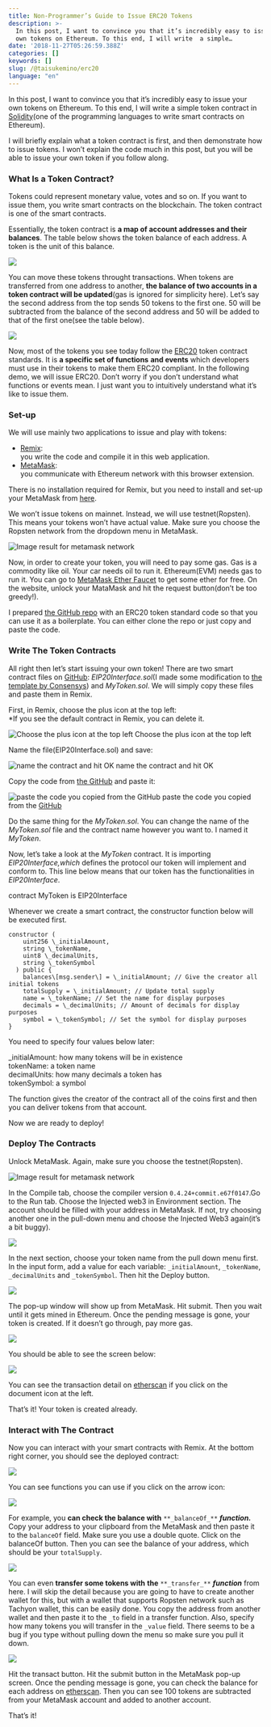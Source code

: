 ```yaml
---
title: Non-Programmer’s Guide to Issue ERC20 Tokens
description: >-
  In this post, I want to convince you that it’s incredibly easy to issue your
  own tokens on Ethereum. To this end, I will write  a simple…
date: '2018-11-27T05:26:59.388Z'
categories: []
keywords: []
slug: /@taisukemino/erc20
language: "en"
---
```


In this post, I want to convince you that it’s incredibly easy to issue your own tokens on Ethereum. To this end, I will write a simple token contract in [Solidity](https://solidity.readthedocs.io)(one of the programming languages to write smart contracts on Ethereum).

I will briefly explain what a token contract is first, and then demonstrate how to issue tokens. I won’t explain the code much in this post, but you will be able to issue your own token if you follow along.

### **What Is a Token Contract?**

Tokens could represent monetary value, votes and so on. If you want to issue them, you write smart contracts on the blockchain. The token contract is one of the smart contracts.

Essentially, the token contract is **a map of account addresses and their balances**. The table below shows the token balance of each address. A token is the unit of this balance.

![](https://cdn-images-1.medium.com/max/800/1*Zosd8Qv5zDm4LOGEp5V1oQ.png)

You can move these tokens throught transactions. When tokens are transferred from one address to another, **the balance of two accounts in a token contract will be updated**(gas is ignored for simplicity here). Let’s say the second address from the top sends 50 tokens to the first one. 50 will be subtracted from the balance of the second address and 50 will be added to that of the first one(see the table below).

![](https://cdn-images-1.medium.com/max/800/1*2J5R6-5sgzAZxcF7qJX80Q.png)

Now, most of the tokens you see today follow the [ERC20](https://github.com/ethereum/EIPs/blob/master/EIPS/eip-20.md) token contract standards. It is **a specific set of functions** **and events** which developers must use in their tokens to make them ERC20 compliant. In the following demo, we will issue ERC20. Don’t worry if you don’t understand what functions or events mean. I just want you to intuitively understand what it’s like to issue them.

### **Set-up**

We will use mainly two applications to issue and play with tokens:

*   [Remix](https://remix.ethereum.org/):   
    you write the code and compile it in this web application.
*   [MetaMask](https://metamask.io/):   
    you communicate with Ethereum network with this browser extension.

There is no installation required for Remix, but you need to install and set-up your MetaMask from [here](https://metamask.io/).

We won’t issue tokens on mainnet. Instead, we will use testnet(Ropsten). This means your tokens won’t have actual value. Make sure you choose the Ropsten network from the dropdown menu in MetaMask.

![Image result for metamask network](https://cdn-images-1.medium.com/max/800/1*hLnYVfWEnSaqyes7YcJA_g.png)

Now, in order to create your token, you will need to pay some gas. Gas is a commodity like oil. Your car needs oil to run it. Ethereum(EVM) needs gas to run it. You can go to [MetaMask Ether Faucet](https://faucet.metamask.io/) to get some ether for free. On the website, unlock your MataMask and hit the request button(don’t be too greedy!).

I prepared [the GitHub repo](https://github.com/TaiMino/ERC20_DEMO) with an ERC20 token standard code so that you can use it as a boilerplate. You can either clone the repo or just copy and paste the code.

### **Write The** Token Contracts

All right then let’s start issuing your own token! There are two smart contract files on [GitHub](https://github.com/TaiMino/ERC20_DEMO): _EIP20Interface.sol_(I made some modification to [the template by Consensys](https://github.com/ConsenSys/Tokens/tree/master/contracts/eip20)) and _MyToken.sol_. We will simply copy these files and paste them in Remix.

First, in Remix, choose the plus icon at the top left:  
\*If you see the default contract in Remix, you can delete it.

![Choose the plus icon at the top left](https://cdn-images-1.medium.com/max/800/1*aN0q-FnLcPDMPuPk6dDuaA.png)
Choose the plus icon at the top left

Name the file(EIP20Interface.sol) and save:

![name the contract and hit OK](https://cdn-images-1.medium.com/max/800/1*4urEgZLnmrx_Nr8YPPROIQ.png)
name the contract and hit OK

Copy the code from [the GitHub](https://github.com/TaiMino/ERC20_DEMO/blob/master/EIP20Interface.sol) and paste it:

![paste the code you copied from the [GitHub](https://github.com/TaiMino/ERC20_DEMO/blob/master/EIP20Interface.sol)](https://cdn-images-1.medium.com/max/800/1*KmkN1b4dCPvHuoM1-EjT5A.png)
paste the code you copied from the [GitHub](https://github.com/TaiMino/ERC20_DEMO/blob/master/EIP20Interface.sol)

Do the same thing for the _MyToken.sol_. You can change the name of the _MyToken.sol_ file and the contract name however you want to. I named it _MyToken_.

Now, let’s take a look at the _MyToken_ contract. It is importing _EIP20Interface,which_ defines the protocol our token will implement and conform to. This line below means that our token has the functionalities in _EIP20Interface_.

contract MyToken is EIP20Interface

Whenever we create a smart contract, the constructor function below will be executed first.

```
constructor (  
    uint256 \_initialAmount,  
    string \_tokenName,  
    uint8 \_decimalUnits,  
    string \_tokenSymbol  
  ) public {  
    balances\[msg.sender\] = \_initialAmount; // Give the creator all initial tokens  
    totalSupply = \_initialAmount; // Update total supply  
    name = \_tokenName; // Set the name for display purposes  
    decimals = \_decimalUnits; // Amount of decimals for display purposes  
    symbol = \_tokenSymbol; // Set the symbol for display purposes  
}
```

You need to specify four values below later:

\_initialAmount: how many tokens will be in existence  
tokenName: a token name  
decimalUnits: how many decimals a token has  
tokenSymbol: a symbol

The function gives the creator of the contract all of the coins first and then you can deliver tokens from that account.

Now we are ready to deploy!

### Deploy The Contracts

Unlock MetaMask. Again, make sure you choose the testnet(Ropsten).

![Image result for metamask network](https://cdn-images-1.medium.com/max/800/1*hLnYVfWEnSaqyes7YcJA_g.png)

In the Compile tab, choose the compiler version `0.4.24+commit.e67f0147`.Go to the Run tab. Choose the Injected web3 in Environment section. The account should be filled with your address in MetaMask. If not, try choosing another one in the pull-down menu and choose the Injected Web3 again(it’s a bit buggy).

![](https://cdn-images-1.medium.com/max/800/1*Tz3WIxmAwDvqop1lusKXww.png)

In the next section, choose your token name from the pull down menu first. In the input form, add a value for each variable: `_initialAmount`, `_tokenName`, `_decimalUnits` and `_tokenSymbol`. Then hit the Deploy button.

![](https://cdn-images-1.medium.com/max/800/1*JGWFd6ysawwzXUYEh2_ztw.png)

The pop-up window will show up from MetaMask. Hit submit. Then you wait until it gets mined in Ethereum. Once the pending message is gone, your token is created. If it doesn’t go through, pay more gas.

![](https://cdn-images-1.medium.com/max/800/1*CRrn5ZXaX3UXqI4l-TqWSg.png)

You should be able to see the screen below:

![](https://cdn-images-1.medium.com/max/800/1*HQ-ogI64K_Dr0K3I3krxdQ.png)

You can see the transaction detail on [etherscan](https://ropsten.etherscan.io/) if you click on the document icon at the left.

That’s it! Your token is created already.

### Interact with The Contract

Now you can interact with your smart contracts with Remix. At the bottom right corner, you should see the deployed contract:

![](https://cdn-images-1.medium.com/max/800/1*17_bfHGIlqMv3gUnJ6Owgg.png)

You can see functions you can use if you click on the arrow icon:

![](https://cdn-images-1.medium.com/max/800/1*y2-vEEL2HNPclBN0HNLsKw.png)

For example, you **can check the balance with** `**_balanceOf_**` **_function._** Copy your address to your clipboard from the MetaMask and then paste it to the `balanceOf` field. Make sure you use a double quote. Click on the balanceOf button. Then you can see the balance of your address, which should be your `totalSupply`.

![](https://cdn-images-1.medium.com/max/800/1*RsJxJlNJDm1lPyKxLMT8cg.png)

You can even **transfer some tokens with** **the** `**_transfer_**` **_function_** from here. I will skip the detail because you are going to have to create another wallet for this, but with a wallet that supports Ropsten network such as Tachyon wallet, this can be easily done. You copy the address from another wallet and then paste it to the `_to` field in a transfer function. Also, specify how many tokens you will transfer in the `_value` field. There seems to be a bug if you type without pulling down the menu so make sure you pull it down.

![](https://cdn-images-1.medium.com/max/800/1*0lEW_-cas8JTkQS2rJ25tw.png)

Hit the transact button. Hit the submit button in the MetaMask pop-up screen. Once the pending message is gone, you can check the balance for each address on [etherscan](https://ropsten.etherscan.io/). Then you can see 100 tokens are subtracted from your MetaMask account and added to another account.

That’s it!
